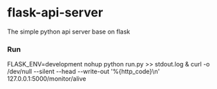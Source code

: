 # flask-api-server

The simple python api server base on flask


### Run
FLASK_ENV=development nohup python run.py >> stdout.log &
curl -o /dev/null --silent --head --write-out '%{http_code}\n' 127.0.0.1:5000/monitor/alive

